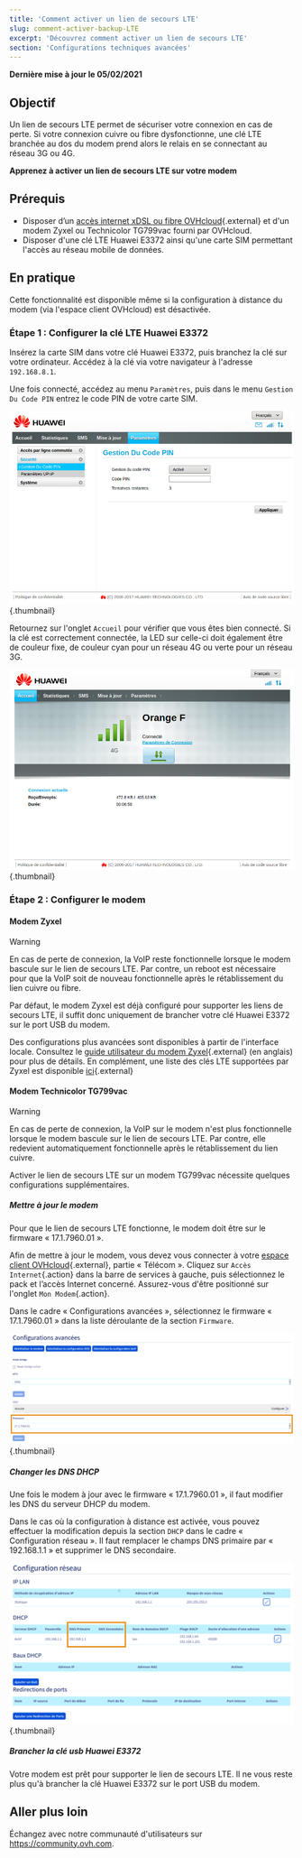 ```yaml
---
title: 'Comment activer un lien de secours LTE'
slug: comment-activer-backup-LTE
excerpt: 'Découvrez comment activer un lien de secours LTE'
section: 'Configurations techniques avancées'
---
```


**Dernière mise à jour le 05/02/2021**

## Objectif

Un lien de secours LTE permet de sécuriser votre connexion en cas de perte. Si votre connexion cuivre ou fibre dysfonctionne, une clé LTE branchée au dos du modem prend alors le relais en se connectant au réseau 3G ou 4G.

**Apprenez à activer un lien de secours LTE sur votre modem**

## Prérequis

- Disposer d’un [accès internet xDSL ou fibre OVHcloud](https://www.ovhtelecom.fr/offre-internet/){.external} et d'un modem Zyxel ou Technicolor TG799vac fourni par OVHcloud.
- Disposer d'une clé LTE Huawei E3372 ainsi qu'une carte SIM permettant l'accès au réseau mobile de données.

## En pratique

Cette fonctionnalité est disponible même si la configuration à distance du modem (via l'espace client OVHcloud) est désactivée.

### Étape 1 : Configurer la clé LTE Huawei E3372

Insérez la carte SIM dans votre clé Huawei E3372, puis branchez la clé sur votre ordinateur. Accédez à la clé via votre navigateur à l'adresse `192.168.8.1`.

Une fois connecté, accédez au menu `Paramètres`, puis dans le menu `Gestion Du Code PIN` entrez le code PIN de votre carte SIM.

![LTE](images/lte-step1-1.png){.thumbnail}

Retournez sur l'onglet `Accueil` pour vérifier que vous êtes bien connecté. Si la clé est correctement connectée, la LED sur celle-ci doit également être de couleur fixe, de couleur cyan pour un réseau 4G ou verte pour un réseau 3G.

![LTE](images/lte-step1-2.png){.thumbnail}

### Étape 2 : Configurer le modem

#### Modem Zyxel

> [!warning]
>
> En cas de perte de connexion, la VoIP reste fonctionnelle lorsque le modem bascule sur le lien de secours LTE. Par contre, un reboot est nécessaire pour que la VoIP soit de nouveau fonctionnelle après le rétablissement du lien cuivre ou fibre.
>

Par défaut, le modem Zyxel est déjà configuré pour supporter les liens de secours LTE, il suffit donc uniquement de brancher votre clé Huawei E3372 sur le port USB du modem.

Des configurations plus avancées sont disponibles à partir de l'interface locale. Consultez le [guide utilisateur du modem Zyxel](http://files.isp.ovh.net/zyxel/VMG8823-B50B_V5.13_5.50.pdf){.external} (en anglais) pour plus de détails.
En complément, une liste des clés LTE supportées par Zyxel est disponible [ici](http://files.isp.ovh.net/zyxel/LTE_dongle_supportList.pdf){.external}

#### Modem Technicolor TG799vac

> [!warning]
>
> En cas de perte de connexion, la VoIP sur le modem n'est plus fonctionnelle lorsque le modem bascule sur le lien de secours LTE. Par contre, elle redevient automatiquement fonctionnelle après le rétablissement du lien cuivre.
>

Activer le lien de secours LTE sur un modem TG799vac nécessite quelques configurations supplémentaires.

##### **Mettre à jour le modem**

Pour que le lien de secours LTE fonctionne, le modem doit être sur le firmware « 17.1.7960.01 ». 

Afin de mettre à jour le modem, vous devez vous connecter à votre [espace client OVHcloud](https://www.ovh.com/auth/?action=gotomanager){.external}, partie « Télécom ». Cliquez sur `Accès Internet`{.action} dans la barre de services à gauche, puis sélectionnez le pack et l’accès Internet concerné. Assurez-vous d'être positionné sur l'onglet `Mon Modem`{.action}.

Dans le cadre « Configurations avancées », sélectionnez le firmware « 17.1.7960.01 » dans la liste déroulante de la section `Firmware`.

![LTE](images/lte-step2b-1.png){.thumbnail}


##### **Changer les DNS DHCP**

Une fois le modem à jour avec le firmware « 17.1.7960.01 », il faut modifier les DNS du serveur DHCP du modem.

Dans le cas où la configuration à distance est activée, vous pouvez effectuer la modification depuis la section `DHCP` dans le cadre « Configuration réseau ». Il faut remplacer le champs DNS primaire par « 192.168.1.1 »  et supprimer le DNS secondaire.

![LTE](images/lte-step2b-2.png){.thumbnail}

##### **Brancher la clé usb Huawei E3372**

Votre modem est prêt pour supporter le lien de secours LTE. Il ne vous reste plus qu'à brancher la clé Huawei E3372 sur le port USB du modem.

## Aller plus loin

Échangez avec notre communauté d'utilisateurs sur <https://community.ovh.com>.
